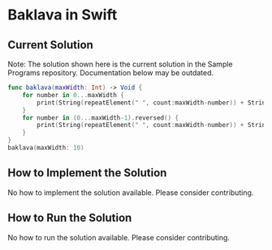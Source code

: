 # Baklava in Swift

## Current Solution

Note: The solution shown here is the current solution in the Sample Programs repository. Documentation below may be outdated.

```Swift
func baklava(maxWidth: Int) -> Void {
    for number in 0...maxWidth {
        print(String(repeatElement(" ", count:maxWidth-number)) + String(repeatElement("*", count:number*2+1)))
    }
    for number in (0...maxWidth-1).reversed() {
        print(String(repeatElement(" ", count:maxWidth-number)) + String(repeatElement("*", count:number*2+1)))
    }
}
baklava(maxWidth: 10)

```

## How to Implement the Solution

No how to implement the solution available. Please consider contributing.

## How to Run the Solution

No how to run the solution available. Please consider contributing.